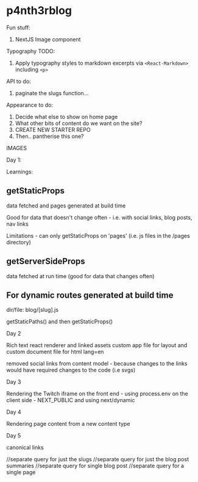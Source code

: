 # p4nth3rblog

Fun stuff:

1. NextJS Image component

Typography TODO:

1. Apply typography styles to markdown excerpts via `<React-Markdown>` including `<p>`

API to do:

1. paginate the slugs function...

Appearance to do:

1. Decide what else to show on home page
2. What other bits of content do we want on the site?
3. CREATE NEW STARTER REPO
4. Then.. pantherise this one?

IMAGES

Day 1:

Learnings:

## getStaticProps

data fetched and pages generated at build time

Good for data that doesn't change often - i.e. with social links, blog posts, nav links

Limitations - can only getStaticProps on 'pages' (i.e. js files in the /pages directory)

## getServerSideProps

data fetched at run time (good for data that changes often)

## For dynamic routes generated at build time

dir/file: blog/[slug].js

getStaticPaths()
and then
getStaticProps()

Day 2

Rich text react renderer and linked assets
custom app file for layout and custom document file for html lang=en

removed social links from content model - because changes to the links would have required changes to the code (i.e svgs)

Day 3

Rendering the Twitch iframe on the front end - using process.env on the client side - NEXT_PUBLIC and using next/dynamic

Day 4

Rendering page content from a new content type

Day 5

canonical links

//separate query for just the slugs
//separate query for just the blog post summaries
//separate query for single blog post
//separate query for a single page
